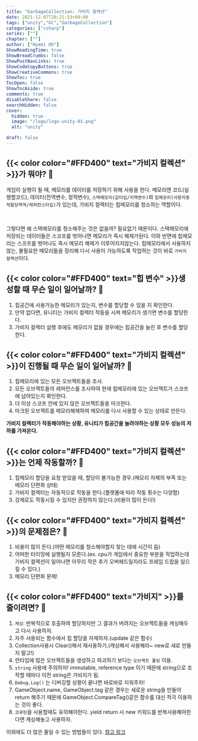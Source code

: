 ```yaml
---
title: "GarbageCollection: 가비지 컬렉션"
date: 2021-12-07T20:21:53+09:00
tags: ["unity","GC","GarbageCollection"]
categories: ["csharp"]
series: [""]
chapter: [""]
author: ["Hyemi Oh"]
ShowReadingTime: true
ShowBreadCrumbs: false
ShowPostNavLinks: true
ShowCodeCopyButtons: true
ShowCreativeCommons: true
ShowToc: true
TocOpen: false
ShowTocAside: true
comments: true
disableShare: false
searchHidden: false
cover:
  hidden: true
  image: "/logo/logo-unity-01.png"
  alt: "unity"

draft: false
---
```

## {{< color color="#FFD400" text="가비지 컬렉션" >}}가 뭐야? 🧐

게임이 실행이 될 때, 메모리를 데이터를 저장하기 위해 사용을 한다. 메모리엔 코드(실행할코드), 데이터(전역변수, 정적변수), `스택메모리(값타입/지역변수)`와 `힙메모리(사용자동적할당역역/레퍼런스타입)`가 있는데, 가비지 컬렉터는 힙메모리를 청소하는 역할이다.

<br>

그렇다면 왜 스택메모리를 청소해주는 것은 없을까? 필요없기 때문이다. 스택메모리에 저장되는 데이터들은 스코프를 벗어나면 메모리가 즉시 해제가된다. 이와 반면에 힙메모리는 스코프를 벗어나도 즉시 메모리 해제가 이루어지지않는다. 힙메모리에서 사용하지않는, 불필요한 메모리들을 정리해 다시 사용이 가능하도록 작업하는 것이 바로 `가비지 컬렉션`이다.

## {{< color color="#FFD400" text="힙 변수" >}}생성할 때 무슨 일이 일어날까? 🧐

1. 힙공간에 사용가능한 메모리가 있는지, 변수를 할당할 수 있을 지 확인한다.
2. 만약 없다면, 유니티는 가비지 컬렉터 작동을 시켜 메모리가 생기면 변수를 할당한다.
3. 가비지 컬렉터 실행 후에도 메모리가 없을 경우에는 힙공간을 늘린 후 변수를 할당한다.

## {{< color color="#FFD400" text="가비지 컬렉션" >}}이 진행될 때 무슨 일이 일어날까? 🧐
1. 힙메모리에 있는 모든 오브젝트들을 조사.
2. 모든 오브젝트들의 레퍼런스를 조사하여 현재 힙메모리에 있는 오브젝트가 스코프에 남아있는지 확인한다.
3. 더 이상 스코프 안에 있지 않은 오브젝트들을 마크한다.
4. 마크된 오브젝트를 메모리해제하여 메모리를 다시 사용할 수 있는 상태로 만든다.


**가비지 컬렉터가 작동해야하는 상황, 유니티가 힙공간을 늘려야하는 상황 모두 성능의 저하를 가져온다.**

## {{< color color="#FFD400" text="가비지 컬렉션" >}}는 언제 작동할까? 🧐
1. 힙메모리 할당을 요청 받았을 때, 할당이 불가능한 경우.(메모리 자체의 부족 또는 메모리 단편화 상태)
2. 가비지 컬렉터는 자동적으로 작동을 한다.(플랫폼에 따라 작동 횟수는 다양함)
3. 강제로도 작동시킬 수 있지만 권장하지 않는다.(비용이 많이 든다!)

## {{< color color="#FFD400" text="가비지 컬렉션" >}}의 문제점은? 🧐
1. 비용이 많이 든다.(어떤 메모리를 청소해야할지 찾는 데에 시간이 듬)
2. 어떠한 타이밍에 실행될지 모른다.(ex. cpu가 게임에서 중요한 부분을 작업하는데 가비지 컬렉션이 일어나면 아무리 작은 추가 오버헤드일지라도 프레임 드랍을 일으킬 수 있다.)
3. 메모리 단편화 문제!

## {{< color color="#FFD400" text="가비지" >}}를 줄이려면? 🧐
1. `캐싱`: 반복적으로 호출하여 할당하지만 그 결과가 버려지는 오브젝트들을 캐싱해두고 다시 사용하자. 
2. 자주 사용되는 함수에서 힙 할당을 자제하자.(update 같은 함수)
3. Collection사용시 Clear()해서 재사용하기.(캐싱해서 사용해라~ new로 새로 만들지 말고!) 
4. 런타임에 많은 오브젝트들을 생성하고 파괴하기 보다는 `오브젝트 풀링` 이용.
5. `string` 사용에 주의하자! immutable, reference type 이기 때문에 string으로 조작할 때마다 이전 string은 가비지가 됨.
6. `Debug.Log()` 는 디버깅할 상황이 끝나면 바로바로 지워주자!
7. GameObject.name, GameObject.tag 같은 경우는 새로운 string을 만들어 return 해주기 때문에 GameObject.CompareTag()같은 함수를 대신 적극 이용하는 것이 좋다.
8. `코루틴`을 사용할때도 유의해야한다. yield return 시 new 키워드를 반복사용해야한다면 캐싱해놓고 사용하자. 

이외에도 더 많은 줄일 수 있는 방법들이 있다.
[참고 링크](https://learn.unity.com/tutorial/fixing-performance-problems?&_gl=1*1p7zlyv*_gcl_aw*R0NMLjE2Mzg3NjQyOTIuQ2owS0NRaUE0N0dOQmhEckFSSXNBS2ZaMnJCOUVOcUtnM1RqT3h2ZFEwcHFHVEljeW16bjI4LWYwS1p4dVI3VHQ5UEZJWjhkVTVPZG9ub2FBanBRRUFMd193Y0I.*_gcl_dc*R0NMLjE2Mzg3NjQyOTIuQ2owS0NRaUE0N0dOQmhEckFSSXNBS2ZaMnJCOUVOcUtnM1RqT3h2ZFEwcHFHVEljeW16bjI4LWYwS1p4dVI3VHQ5UEZJWjhkVTVPZG9ub2FBanBRRUFMd193Y0I.&_ga=2.133675598.1336283719.1638694535-922476657.1625742166#5c7f8528edbc2a002053b595)